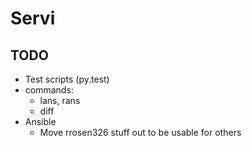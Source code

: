 # Servi

## TODO
* Test scripts (py.test)
* commands: 
    * lans, rans
    * diff
* Ansible
    * Move rrosen326 stuff out to be usable for others
    
